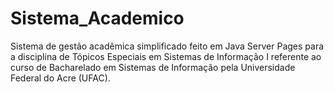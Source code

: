 # Sistema_Academico
Sistema de gestão acadêmica simplificado feito em Java Server Pages para a disciplina de Tópicos Especiais em Sistemas de Informação I referente ao curso de Bacharelado em Sistemas de Informação pela Universidade Federal do Acre (UFAC).

